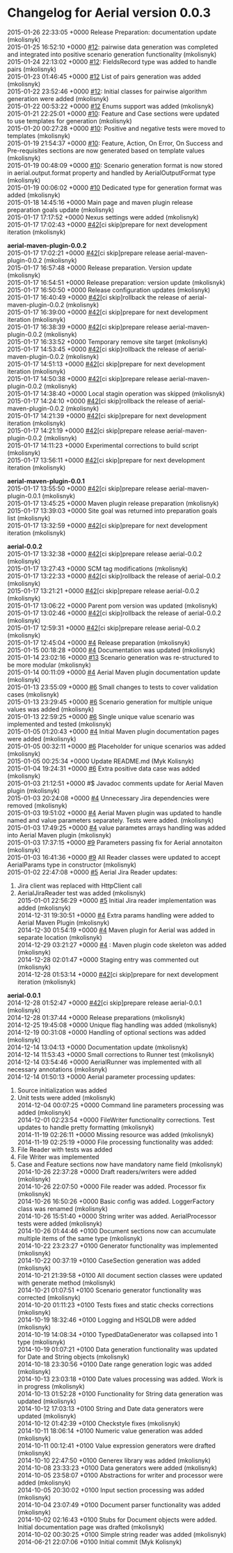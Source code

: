 # Changelog for Aerial version 0.0.3

2015-01-26 22:33:05 +0000    Release Preparation: documentation update (mkolisnyk)  
2015-01-25 16:52:10 +0000    [#12](https://github.com/mkolisnyk/aerial/issues/12): pairwise data generation was completed and integrated into positive
scenario generation functionality (mkolisnyk)  
2015-01-24 22:13:02 +0000    [#12](https://github.com/mkolisnyk/aerial/issues/12): FieldsRecord type was added to handle pairs (mkolisnyk)  
2015-01-23 01:46:45 +0000    [#12](https://github.com/mkolisnyk/aerial/issues/12) List of pairs generation was added (mkolisnyk)  
2015-01-22 23:52:46 +0000    [#12](https://github.com/mkolisnyk/aerial/issues/12): Initial classes for pairwise algorithm generation were added (mkolisnyk)  
2015-01-22 00:53:22 +0000    [#12](https://github.com/mkolisnyk/aerial/issues/12) Enums support was added (mkolisnyk)  
2015-01-21 22:25:01 +0000    [#10](https://github.com/mkolisnyk/aerial/issues/10): Feature and Case sections were updated to use templates for
generation (mkolisnyk)  
2015-01-20 00:27:28 +0000    [#10](https://github.com/mkolisnyk/aerial/issues/10): Positive and negative tests were moved to templates (mkolisnyk)  
2015-01-19 21:54:37 +0000    [#10](https://github.com/mkolisnyk/aerial/issues/10): Feature, Action, On Error, On Success and Pre-requisites sections
are now generated based on template values (mkolisnyk)  
2015-01-19 00:48:09 +0000    [#10](https://github.com/mkolisnyk/aerial/issues/10): Scenario generation format is now stored in aerial.output.format
property and handled by AerialOutputFormat type (mkolisnyk)  
2015-01-19 00:06:02 +0000    [#10](https://github.com/mkolisnyk/aerial/issues/10) Dedicated type for generation format was added (mkolisnyk)  
2015-01-18 14:45:16 +0000    Main page and maven plugin release preparation goals update (mkolisnyk)  
2015-01-17 17:17:52 +0000    Nexus settings were added (mkolisnyk)  
2015-01-17 17:02:43 +0000    [#42](https://github.com/mkolisnyk/aerial/issues/42)\[ci skip\]prepare for next development iteration
 (mkolisnyk)  

**aerial-maven-plugin-0.0.2**  
2015-01-17 17:02:21 +0000    [#42](https://github.com/mkolisnyk/aerial/issues/42)\[ci skip\]prepare release aerial-maven-plugin-0.0.2
 (mkolisnyk)  
2015-01-17 16:57:48 +0000    Release preparation. Version update (mkolisnyk)  
2015-01-17 16:54:51 +0000    Release preparation: version update (mkolisnyk)  
2015-01-17 16:50:50 +0000    Release configuration updates (mkolisnyk)  
2015-01-17 16:40:49 +0000    [#42](https://github.com/mkolisnyk/aerial/issues/42)\[ci skip\]rollback the release of aerial-maven-plugin-0.0.2
 (mkolisnyk)  
2015-01-17 16:39:00 +0000    [#42](https://github.com/mkolisnyk/aerial/issues/42)\[ci skip\]prepare for next development iteration
 (mkolisnyk)  
2015-01-17 16:38:39 +0000    [#42](https://github.com/mkolisnyk/aerial/issues/42)\[ci skip\]prepare release aerial-maven-plugin-0.0.2
 (mkolisnyk)  
2015-01-17 16:33:52 +0000    Temporary remove site target (mkolisnyk)  
2015-01-17 14:53:45 +0000    [#42](https://github.com/mkolisnyk/aerial/issues/42)\[ci skip\]rollback the release of aerial-maven-plugin-0.0.2
 (mkolisnyk)  
2015-01-17 14:51:13 +0000    [#42](https://github.com/mkolisnyk/aerial/issues/42)\[ci skip\]prepare for next development iteration
 (mkolisnyk)  
2015-01-17 14:50:38 +0000    [#42](https://github.com/mkolisnyk/aerial/issues/42)\[ci skip\]prepare release aerial-maven-plugin-0.0.2
 (mkolisnyk)  
2015-01-17 14:38:40 +0000    Local stagin operation was skipped (mkolisnyk)  
2015-01-17 14:24:10 +0000    [#42](https://github.com/mkolisnyk/aerial/issues/42)\[ci skip\]rollback the release of aerial-maven-plugin-0.0.2
 (mkolisnyk)  
2015-01-17 14:21:39 +0000    [#42](https://github.com/mkolisnyk/aerial/issues/42)\[ci skip\]prepare for next development iteration
 (mkolisnyk)  
2015-01-17 14:21:19 +0000    [#42](https://github.com/mkolisnyk/aerial/issues/42)\[ci skip\]prepare release aerial-maven-plugin-0.0.2
 (mkolisnyk)  
2015-01-17 14:11:23 +0000    Experimental corrections to build script (mkolisnyk)  
2015-01-17 13:56:11 +0000    [#42](https://github.com/mkolisnyk/aerial/issues/42)\[ci skip\]prepare for next development iteration
 (mkolisnyk)  

**aerial-maven-plugin-0.0.1**  
2015-01-17 13:55:50 +0000    [#42](https://github.com/mkolisnyk/aerial/issues/42)\[ci skip\]prepare release aerial-maven-plugin-0.0.1
 (mkolisnyk)  
2015-01-17 13:45:25 +0000    Maven plugin release preparation (mkolisnyk)  
2015-01-17 13:39:03 +0000    Site goal was returned into preparation goals list (mkolisnyk)  
2015-01-17 13:32:59 +0000    [#42](https://github.com/mkolisnyk/aerial/issues/42)\[ci skip\]prepare for next development iteration
 (mkolisnyk)  

**aerial-0.0.2**  
2015-01-17 13:32:38 +0000    [#42](https://github.com/mkolisnyk/aerial/issues/42)\[ci skip\]prepare release aerial-0.0.2
 (mkolisnyk)  
2015-01-17 13:27:43 +0000    SCM tag modifications (mkolisnyk)  
2015-01-17 13:22:33 +0000    [#42](https://github.com/mkolisnyk/aerial/issues/42)\[ci skip\]rollback the release of aerial-0.0.2
 (mkolisnyk)  
2015-01-17 13:21:21 +0000    [#42](https://github.com/mkolisnyk/aerial/issues/42)\[ci skip\]prepare release aerial-0.0.2
 (mkolisnyk)  
2015-01-17 13:06:22 +0000    Parent pom version was updated (mkolisnyk)  
2015-01-17 13:02:46 +0000    [#42](https://github.com/mkolisnyk/aerial/issues/42)\[ci skip\]rollback the release of aerial-0.0.2
 (mkolisnyk)  
2015-01-17 12:59:31 +0000    [#42](https://github.com/mkolisnyk/aerial/issues/42)\[ci skip\]prepare release aerial-0.0.2
 (mkolisnyk)  
2015-01-17 12:45:04 +0000    [#4](https://github.com/mkolisnyk/aerial/issues/4) Release preparation (mkolisnyk)  
2015-01-15 00:18:28 +0000    [#4](https://github.com/mkolisnyk/aerial/issues/4) Documentation was updated (mkolisnyk)  
2015-01-14 23:02:16 +0000    [#13](https://github.com/mkolisnyk/aerial/issues/13) Scenario generation was re-structured to be more modular (mkolisnyk)  
2015-01-14 00:11:09 +0000    [#4](https://github.com/mkolisnyk/aerial/issues/4) Aerial Maven plugin documentation update (mkolisnyk)  
2015-01-13 23:55:09 +0000    [#6](https://github.com/mkolisnyk/aerial/issues/6) Small changes to tests to cover validation cases (mkolisnyk)  
2015-01-13 23:29:45 +0000    [#6](https://github.com/mkolisnyk/aerial/issues/6) Scenario generation for multiple unique values was added (mkolisnyk)  
2015-01-13 22:59:25 +0000    [#6](https://github.com/mkolisnyk/aerial/issues/6) Single unique value scenario was implemented and tested (mkolisnyk)  
2015-01-05 01:20:43 +0000    [#4](https://github.com/mkolisnyk/aerial/issues/4) Initial Maven plugin documentation pages were added (mkolisnyk)  
2015-01-05 00:32:11 +0000    [#6](https://github.com/mkolisnyk/aerial/issues/6) Placeholder for unique scenarios was added (mkolisnyk)  
2015-01-05 00:25:34 +0000    Update README.md (Myk Kolisnyk)  
2015-01-04 19:24:31 +0000    [#6](https://github.com/mkolisnyk/aerial/issues/6) Extra positive data case was added (mkolisnyk)  
2015-01-03 21:12:51 +0000    #$ Javadoc comments update for Aerial Maven plugin (mkolisnyk)  
2015-01-03 20:24:08 +0000    [#4](https://github.com/mkolisnyk/aerial/issues/4) Unnecessary Jira dependencies were removed (mkolisnyk)  
2015-01-03 19:51:02 +0000    [#4](https://github.com/mkolisnyk/aerial/issues/4) Aerial Maven plugin was updated to handle named and value parameters
separately. Tests were added. (mkolisnyk)  
2015-01-03 17:49:25 +0000    [#4](https://github.com/mkolisnyk/aerial/issues/4) value parametes arrays handling was added into Aerial Maven plugin (mkolisnyk)  
2015-01-03 17:37:15 +0000    [#9](https://github.com/mkolisnyk/aerial/issues/9) Parameters passing fix for Aerial annotaiton (mkolisnyk)  
2015-01-03 16:41:36 +0000    [#9](https://github.com/mkolisnyk/aerial/issues/9) All Reader classes were updated to accept AerialParams type in
constructor (mkolisnyk)  
2015-01-02 22:47:08 +0000    [#5](https://github.com/mkolisnyk/aerial/issues/5) Aerial Jira Reader updates:
1) Jira client was replaced with HttpClient call
2) AerialJiraReader test was added (mkolisnyk)  
2015-01-01 22:56:29 +0000    [#5](https://github.com/mkolisnyk/aerial/issues/5) Initial Jira reader implementation was added (mkolisnyk)  
2014-12-31 19:30:51 +0000    [#4](https://github.com/mkolisnyk/aerial/issues/4) Extra params handling were added to Aerial Maven Plugin (mkolisnyk)  
2014-12-30 01:54:19 +0000    [#4](https://github.com/mkolisnyk/aerial/issues/4) Maven plugin for Aerial was added in separate location (mkolisnyk)  
2014-12-29 03:21:27 +0000    [#4](https://github.com/mkolisnyk/aerial/issues/4) : Maven plugin code skeleton was added (mkolisnyk)  
2014-12-28 02:01:47 +0000    Staging entry was commented out (mkolisnyk)  
2014-12-28 01:53:14 +0000    [#42](https://github.com/mkolisnyk/aerial/issues/42)\[ci skip\]prepare for next development iteration
 (mkolisnyk)  

**aerial-0.0.1**  
2014-12-28 01:52:47 +0000    [#42](https://github.com/mkolisnyk/aerial/issues/42)\[ci skip\]prepare release aerial-0.0.1
 (mkolisnyk)  
2014-12-28 01:37:44 +0000    Release preparations (mkolisnyk)  
2014-12-25 19:45:08 +0000    Unique flag handling was added (mkolisnyk)  
2014-12-19 00:31:08 +0000    Handling of optional sections was added (mkolisnyk)  
2014-12-14 13:04:13 +0000    Documentation update (mkolisnyk)  
2014-12-14 11:53:43 +0000    Small corrections to Runner test (mkolisnyk)  
2014-12-14 03:54:46 +0000    AerialRunner was implemented with all necessary annotations (mkolisnyk)  
2014-12-14 01:50:13 +0000    Aerial parameter processing updates:
1) Source initialization was added
2) Unit tests were added (mkolisnyk)  
2014-12-04 00:07:25 +0000    Command line parameters processing was added (mkolisnyk)  
2014-12-01 02:23:54 +0000    FileWriter functionality corrections. Test updates to handle pretty
formatting (mkolisnyk)  
2014-11-19 02:26:11 +0000    Missing resource was added (mkolisnyk)  
2014-11-19 02:25:19 +0000    File processing functionality was added:
1) File Reader with tests was added
2) File Writer was implemented
3) Case and Feature sections now have mandatory name field (mkolisnyk)  
2014-10-26 22:37:28 +0000    Draft readers/writers were added (mkolisnyk)  
2014-10-26 22:07:50 +0000    File reader was added. Processor fix (mkolisnyk)  
2014-10-26 16:50:26 +0000    Basic config was added. LoggerFactory class was renamed (mkolisnyk)  
2014-10-26 15:51:40 +0000    String writer was added. AerialProcessor tests were added (mkolisnyk)  
2014-10-26 01:44:46 +0100    Document sections now can accumulate multiple items of the same type (mkolisnyk)  
2014-10-22 23:23:27 +0100    Generator functionality was implemented (mkolisnyk)  
2014-10-22 00:37:19 +0100    CaseSection generation was added (mkolisnyk)  
2014-10-21 21:39:58 +0100    All document section classes were updated with generate method (mkolisnyk)  
2014-10-21 01:07:51 +0100    Scenario generator functionality was corrected (mkolisnyk)  
2014-10-20 01:11:23 +0100    Tests fixes and static checks corrections (mkolisnyk)  
2014-10-19 18:32:46 +0100    Logging and HSQLDB were added (mkolisnyk)  
2014-10-19 14:08:34 +0100    TypedDataGenerator was collapsed into 1 type (mkolisnyk)  
2014-10-19 01:07:21 +0100    Data generation functionality was updated for Date and String objects (mkolisnyk)  
2014-10-18 23:30:56 +0100    Date range generation logic was added (mkolisnyk)  
2014-10-13 23:03:18 +0100    Date values processing was added. Work is in progress (mkolisnyk)  
2014-10-13 01:52:28 +0100    Functionality for String data generation was updated (mkolisnyk)  
2014-10-12 17:03:13 +0100    String and Date data generators were updated (mkolisnyk)  
2014-10-12 01:42:39 +0100    Checkstyle fixes (mkolisnyk)  
2014-10-11 18:06:14 +0100    Numeric value generation was added (mkolisnyk)  
2014-10-11 00:12:41 +0100    Value expression generators were drafted (mkolisnyk)  
2014-10-10 22:47:50 +0100    Generex library was added (mkolisnyk)  
2014-10-08 23:33:23 +0100    Data generators were added (mkolisnyk)  
2014-10-05 23:58:07 +0100    Abstractions for writer and processor were added (mkolisnyk)  
2014-10-05 20:30:02 +0100    Input section processing was added (mkolisnyk)  
2014-10-04 23:07:49 +0100    Document parser functionality was added (mkolisnyk)  
2014-10-02 02:16:43 +0100    Stubs for Document objects were added. Initial documentation page was
drafted (mkolisnyk)  
2014-10-02 00:30:25 +0100    Simple string reader was added (mkolisnyk)  
2014-06-21 22:07:06 +0100    Initial commit
 (Myk Kolisnyk)  
